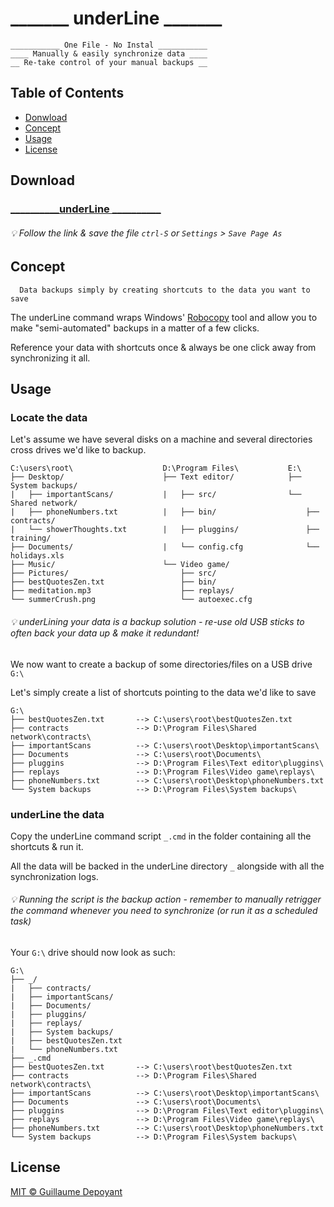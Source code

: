 # _______ underLine _______
```
___________ One File - No Instal ___________
____ Manually & easily synchronize data ____
__ Re-take control of your manual backups __
```

## Table of Contents
- [Donwload](#download)
- [Concept](#concept)
- [Usage](#usage)
- [License](#license)

## Download
### [__________underLine __________](https://raw.githubusercontent.com/gdepoyant/underline/main/_.cmd)
###### :bulb: Follow the link & save the file  `ctrl-S` or `Settings` > `Save Page As`

## Concept
```
  Data backups simply by creating shortcuts to the data you want to save
```
  The underLine command wraps Windows' [Robocopy](https://docs.microsoft.com/en-us/windows-server/administration/windows-commands/robocopy) tool and allow you to make "semi-automated" backups in a matter of a few clicks.
  
  Reference your data with shortcuts once & always be one click away from synchronizing it all.

## Usage
### Locate the data
Let's assume we have several disks on a machine and several directories cross drives we'd like to backup.

```
C:\users\root\                    D:\Program Files\           E:\
├── Desktop/                      ├── Text editor/            ├── System backups/
|   ├── importantScans/           |   ├── src/                └── Shared network/
|   ├── phoneNumbers.txt          |   ├── bin/                    ├── contracts/
|   └── showerThoughts.txt        |   ├── pluggins/               ├── training/
├── Documents/                    |   └── config.cfg              └── holidays.xls
├── Music/                        └── Video game/
├── Pictures/                         ├── src/
├── bestQuotesZen.txt                 ├── bin/
├── meditation.mp3                    ├── replays/
└── summerCrush.png                   └── autoexec.cfg
```

###### :bulb: underLining your data is a backup solution - re-use old USB sticks to often back your data up & make it redundant!

We now want to create a backup of some directories/files on a USB drive `G:\`

Let's simply create a list of shortcuts pointing to the data we'd like to save

```
G:\
├── bestQuotesZen.txt       --> C:\users\root\bestQuotesZen.txt
├── contracts               --> D:\Program Files\Shared network\contracts\
├── importantScans          --> C:\users\root\Desktop\importantScans\
├── Documents               --> C:\users\root\Documents\
├── pluggins                --> D:\Program Files\Text editor\pluggins\
├── replays                 --> D:\Program Files\Video game\replays\
├── phoneNumbers.txt        --> C:\users\root\Desktop\phoneNumbers.txt
└── System backups          --> D:\Program Files\System backups\
```

### underLine the data
Copy the underLine command script `_.cmd` in the folder containing all the shortcuts & run it.

All the data will be backed in the underLine directory `_` alongside with all the synchronization logs.

###### :bulb: Running the script is the backup action - remember to manually retrigger the command whenever you need to synchronize (or run it as a scheduled task)

Your `G:\` drive should now look as such:

```
G:\
├── _/
|   ├── contracts/
|   ├── importantScans/
|   ├── Documents/
|   ├── pluggins/
|   ├── replays/
|   ├── System backups/
|   ├── bestQuotesZen.txt
|   └── phoneNumbers.txt
├── _.cmd
├── bestQuotesZen.txt       --> C:\users\root\bestQuotesZen.txt
├── contracts               --> D:\Program Files\Shared network\contracts\
├── importantScans          --> C:\users\root\Desktop\importantScans\
├── Documents               --> C:\users\root\Documents\
├── pluggins                --> D:\Program Files\Text editor\pluggins\
├── replays                 --> D:\Program Files\Video game\replays\
├── phoneNumbers.txt        --> C:\users\root\Desktop\phoneNumbers.txt
└── System backups          --> D:\Program Files\System backups\
```
## License

[MIT © Guillaume Depoyant](LICENSE)

